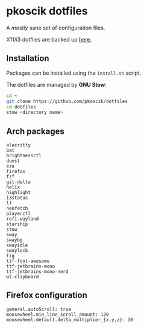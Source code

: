 # pkoscik dotfiles

A _mostly_ sane set of configuration files.

X11/i3 dotfiles are backed up [here](https://github.com/pkoscik/dotfiles-old).

## Installation

Packages can be installed using the `install.sh` script.

The dotfiles are managed by __GNU Stow__:

```bash
cd ~
git clone https://github.com/pkoscik/dotfiles
cd dotfiles
stow <directory name>
```

## Arch packages

```
alacritty
bat
brightnessctl
dunst
eza
firefox
fzf
git-delta
helix
highlight
i3status
lf
neofetch
playerctl
rofi-wayland
starship
stow
sway
swaybg
swayidle
swaylock
tig
ttf-font-awesome
ttf-jetbrains-mono
ttf-jetbrains-mono-nerd
wl-clipboard
```

## Firefox configuration

```
general.autoScroll: true
mousewheel.min_line_scroll_amount: 120
mousewheel.default.delta_multiplier_{x,y,z}: 30
```
